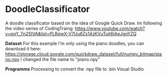 # DoodleClassificator
A doodle classificator based on the idea of Google Quick Draw.
Im following the video series of CodingTraing: https://www.youtube.com/watch?v=pqY_Tn2SIVA&list=PLRqwX-V7Uu6Zs14zKVuTuit6jApJgoYZQ

<b>Dataset</b>
For this example I'm only using the piano doodles, you can download it here: https://storage.cloud.google.com/quickdraw_dataset/full/numpy_bitmap/piano.npy
I changed the file name to "piano.npy"

<b> Programms </b> 
Processing to convert the .npy file to .bin
Visual Studio
